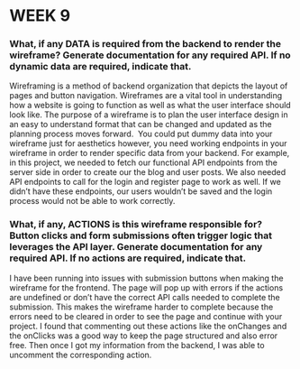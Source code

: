 # WEEK 9

### What, if any DATA is required from the backend to render the wireframe? Generate documentation for any required API. If no dynamic data are required, indicate that.

   Wireframing is a method of backend organization that depicts the layout of pages and button navigation. Wireframes are a vital tool in understanding how a website is going to function as well as what the user interface should look like. The purpose of a wireframe is to plan the user interface design in an easy to understand format that can be changed and updated as the planning process moves forward. 
	  You could put dummy data into your wireframe just for aesthetics however, you need working endpoints in your wireframe in order to render specific data from your backend. For example, in this project, we needed to fetch our functional API endpoints from the server side in order to create our the blog and user posts. We also needed API endpoints to call for the login and register page to work as well. If we didn’t have these endpoints, our users wouldn’t be saved and the login process would not be able to work correctly.

### What, if any, ACTIONS is this wireframe responsible for? Button clicks and form submissions often trigger logic that leverages the API layer. Generate documentation for any required API. If no actions are required, indicate that.

  I have been running into issues with submission buttons when making the wireframe for the frontend. The page will pop up with errors if the actions are undefined or don’t have the correct API calls needed to complete the submission. This makes the wireframe harder to complete because the errors need to be cleared in order to see the page and continue with your project. I found that commenting out these actions like the onChanges and the onClicks was a good way to keep the page structured and also error free. Then once I got my information from the backend, I was able to uncomment the corresponding action. 
